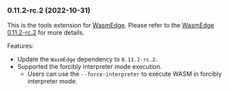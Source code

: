 ### 0.11.2-rc.2 (2022-10-31)

This is the tools extension for [WasmEdge](https://github.com/WasmEdge/WasmEdge).
Please refer to the [WasmEdge 0.11.2-rc.2](https://github.com/WasmEdge/WasmEdge/releases/tag/0.11.2-rc.2) for more details.

Features:

* Update the `WasmEdge` dependency to `0.11.2-rc.2`.
* Supported the forcibly interpreter mode execution.
  * Users can use the `--force-interpreter` to execute WASM in forcibly interpreter mode.
